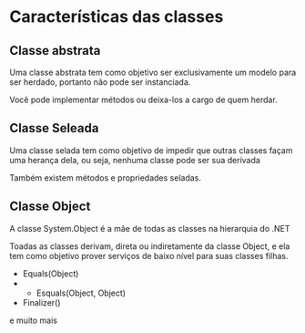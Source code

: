 
# Características das classes
## Classe abstrata

Uma classe abstrata tem como objetivo ser exclusivamente um
modelo para ser herdado, portanto não pode ser instanciada.

Você pode implementar métodos ou deixa-los a cargo de quem
herdar.


## Classe Seleada 

Uma classe selada tem como objetivo de impedir que outras classes
façam uma herança dela, ou seja, nenhuma classe pode ser sua
derivada

Também existem métodos e propriedades seladas.

## Classe Object

A classe System.Object é a mãe de todas as classes na hierarquia 
do .NET

Toadas as classes derivam, direta ou indiretamente da classe
Object, e ela tem como objetivo prover serviços de baixo nível
para suas classes filhas.

- Equals(Object)
- - Esquals(Object, Object)
- Finalizer()

e muito mais